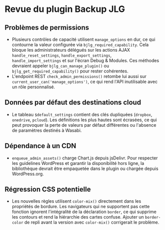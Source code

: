 # Revue du plugin Backup JLG

## Problèmes de permissions
- Plusieurs contrôles de capacité utilisent `manage_options` en dur, ce qui contourne la valeur configurée via `bjlg_required_capability`. Cela bloque les administrateurs délégués sur les actions AJAX `handle_reset_settings`, `handle_export_settings`, `handle_import_settings` et sur l'écran Debug & Modules. Ces méthodes devraient appeler `bjlg_can_manage_plugin()` ou `bjlg_get_required_capability()` pour rester cohérentes.
- L'endpoint REST `check_admin_permissions()` retombe lui aussi sur `current_user_can('manage_options')`, ce qui rend l'API inutilisable avec un rôle personnalisé.

## Données par défaut des destinations cloud
- Le tableau `$default_settings` contient des clés dupliquées (`dropbox`, `onedrive`, `pcloud`). Les définitions les plus hautes sont écrasées, ce qui peut provoquer la perte de valeurs par défaut différentes ou l'absence de paramètres destinés à Wasabi.

## Dépendance à un CDN
- `enqueue_admin_assets()` charge Chart.js depuis jsDelivr. Pour respecter les guidelines WordPress et garantir la disponibilité hors ligne, la bibliothèque devrait être empaquetée dans le plugin ou chargée depuis WordPress.org.

## Régression CSS potentielle
- Les nouvelles règles utilisent `color-mix()` directement dans les propriétés de bordure. Les navigateurs qui ne supportent pas cette fonction ignorent l'intégralité de la déclaration `border`, ce qui supprime les contours et rend la hiérarchie des cartes confuse. Ajouter un `border-color` de repli avant la version avec `color-mix()` corrigerait le problème.
